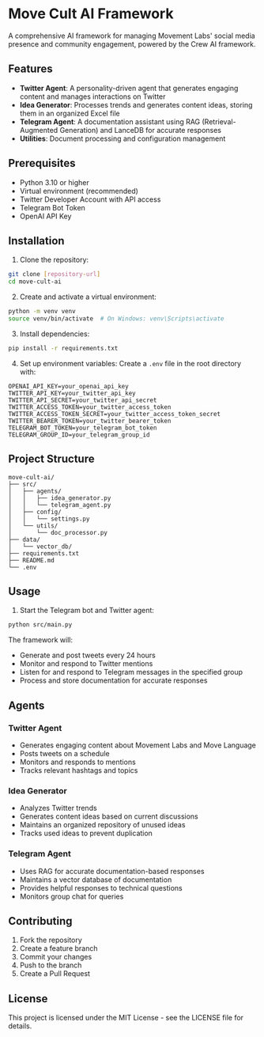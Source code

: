 # Move Cult AI Framework

A comprehensive AI framework for managing Movement Labs' social media presence and community engagement, powered by the Crew AI framework.

## Features

- **Twitter Agent**: A personality-driven agent that generates engaging content and manages interactions on Twitter
- **Idea Generator**: Processes trends and generates content ideas, storing them in an organized Excel file
- **Telegram Agent**: A documentation assistant using RAG (Retrieval-Augmented Generation) and LanceDB for accurate responses
- **Utilities**: Document processing and configuration management

## Prerequisites

- Python 3.10 or higher
- Virtual environment (recommended)
- Twitter Developer Account with API access
- Telegram Bot Token
- OpenAI API Key

## Installation

1. Clone the repository:
```bash
git clone [repository-url]
cd move-cult-ai
```

2. Create and activate a virtual environment:
```bash
python -m venv venv
source venv/bin/activate  # On Windows: venv\Scripts\activate
```

3. Install dependencies:
```bash
pip install -r requirements.txt
```

4. Set up environment variables:
Create a `.env` file in the root directory with:
```
OPENAI_API_KEY=your_openai_api_key
TWITTER_API_KEY=your_twitter_api_key
TWITTER_API_SECRET=your_twitter_api_secret
TWITTER_ACCESS_TOKEN=your_twitter_access_token
TWITTER_ACCESS_TOKEN_SECRET=your_twitter_access_token_secret
TWITTER_BEARER_TOKEN=your_twitter_bearer_token
TELEGRAM_BOT_TOKEN=your_telegram_bot_token
TELEGRAM_GROUP_ID=your_telegram_group_id
```

## Project Structure

```
move-cult-ai/
├── src/
│   ├── agents/
│   │   ├── idea_generator.py
│   │   └── telegram_agent.py
│   ├── config/
│   │   └── settings.py
│   └── utils/
│       └── doc_processor.py
├── data/
│   └── vector_db/
├── requirements.txt
├── README.md
└── .env
```

## Usage

1. Start the Telegram bot and Twitter agent:
```bash
python src/main.py
```

The framework will:
- Generate and post tweets every 24 hours
- Monitor and respond to Twitter mentions
- Listen for and respond to Telegram messages in the specified group
- Process and store documentation for accurate responses

## Agents

### Twitter Agent
- Generates engaging content about Movement Labs and Move Language
- Posts tweets on a schedule
- Monitors and responds to mentions
- Tracks relevant hashtags and topics

### Idea Generator
- Analyzes Twitter trends
- Generates content ideas based on current discussions
- Maintains an organized repository of unused ideas
- Tracks used ideas to prevent duplication

### Telegram Agent
- Uses RAG for accurate documentation-based responses
- Maintains a vector database of documentation
- Provides helpful responses to technical questions
- Monitors group chat for queries

## Contributing

1. Fork the repository
2. Create a feature branch
3. Commit your changes
4. Push to the branch
5. Create a Pull Request

## License

This project is licensed under the MIT License - see the LICENSE file for details. 